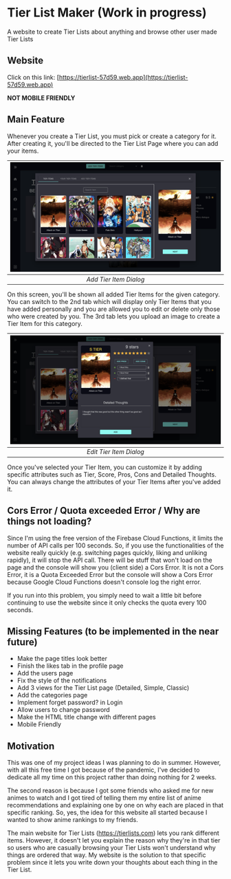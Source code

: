 # Tier List Maker (Work in progress)
A website to create Tier Lists about anything and browse other user made Tier Lists

## Website
Click on this link: [https://tierlist-57d59.web.app](https://tierlist-57d59.web.app)

**NOT MOBILE FRIENDLY**

## Main Feature
Whenever you create a Tier List, you must pick or create a category for it. After creating it, you'll be directed to the Tier List Page where you can add your items.

| ![Preview1.png](tierlist-client/src/images/Preview1.png) | 
|:--:| 
| *Add Tier Item Dialog* |

On this screen, you'll be shown all added Tier Items for the given category. You can switch to the 2nd tab which will display only Tier Items that you have added personally and you are allowed you to edit or delete only those who were created by you. The 3rd tab lets you upload an image to create a Tier Item for this category.

| ![Preview2.png](tierlist-client/src/images/Preview2.png) | 
|:--:| 
| *Edit Tier Item Dialog* |

Once you've selected your Tier Item, you can customize it by adding specific attributes such as Tier, Score, Pros, Cons and Detailed Thoughts. You can always change the attributes of your Tier Items after you've added it.

## Cors Error / Quota exceeded Error / Why are things not loading?
Since I'm using the free version of the Firebase Cloud Functions, it limits the number of API calls per 100 seconds. So, if you use the functionalities of the website really quickly (e.g. switching pages quickly, liking and unliking rapidly), it will stop the API call. There will be stuff that won't load on the page and the console will show you (client side) a Cors Error. It is not a Cors Error, it is a Quota Exceeded Error but the console will show a Cors Error because Google Cloud Functions doesn't console log the right error.

If you run into this problem, you simply need to wait a little bit before continuing to use the website since it only checks the quota every 100 seconds.

## Missing Features (to be implemented in the near future)
* Make the page titles look better
* Finish the likes tab in the profile page
* Add the users page
* Fix the style of the notifications
* Add 3 views for the Tier List page (Detailed, Simple, Classic)
* Add the categories page
* Implement forget password? in Login
* Allow users to change password
* Make the HTML title change with different pages
* Mobile Friendly
## Motivation
This was one of my project ideas I was planning to do in summer. However, with all this free time I got because of the pandemic, I've decided to dedicate all my time on this project rather than doing nothing for 2 weeks.

The second reason is because I got some friends who asked me for new animes to watch and I got tired of telling them my entire list of anime recommendations and explaining one by one on why each are placed in that specific ranking. So, yes, the idea for this website all started because I wanted to show anime rankings to my friends.

The main website for Tier Lists (https://tierlists.com) lets you rank different items. However, it doesn't let you explain the reason why they're in that tier so users who are casually browsing your Tier Lists won't understand why things are ordered that way. My website is the solution to that specific problem since it lets you write down your thoughts about each thing in the Tier List.